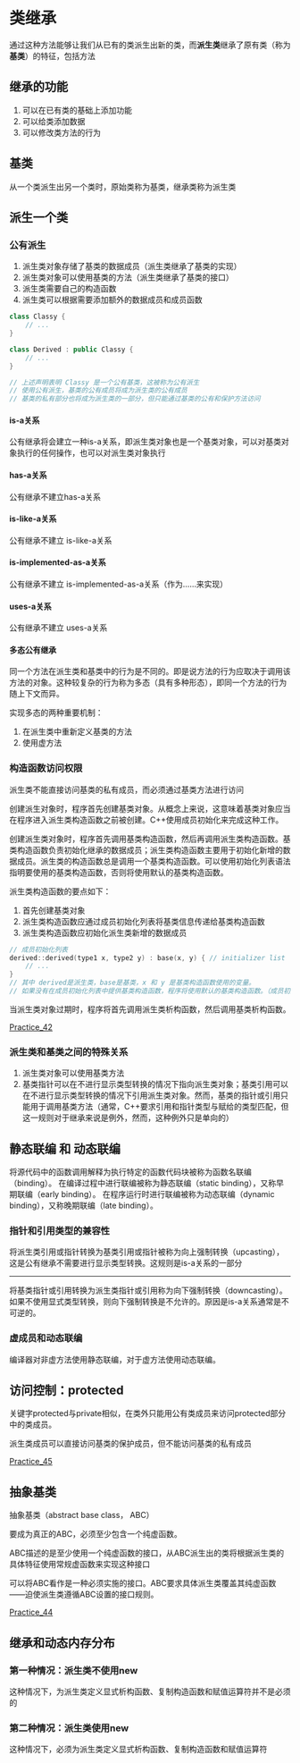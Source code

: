 # 类继承

通过这种方法能够让我们从已有的类派生出新的类，而**派生类**继承了原有类（称为**基类**）的特征，包括方法

## 继承的功能

1. 可以在已有类的基础上添加功能
2. 可以给类添加数据
3. 可以修改类方法的行为

## 基类

从一个类派生出另一个类时，原始类称为基类，继承类称为派生类

## 派生一个类

### 公有派生

1. 派生类对象存储了基类的数据成员（派生类继承了基类的实现）
2. 派生类对象可以使用基类的方法（派生类继承了基类的接口）
3. 派生类需要自己的构造函数
4. 派生类可以根据需要添加额外的数据成员和成员函数

```cpp
class Classy {
    // ...
}

class Derived : public Classy {
    // ...
}

// 上述声明表明 Classy 是一个公有基类，这被称为公有派生
// 使用公有派生，基类的公有成员将成为派生类的公有成员
// 基类的私有部分也将成为派生类的一部分，但只能通过基类的公有和保护方法访问
```

#### is-a关系

公有继承将会建立一种is-a关系，即派生类对象也是一个基类对象，可以对基类对象执行的任何操作，也可以对派生类对象执行

<!-- is-a关系通常是不可逆的 -->

<!-- 例如 fruit 可以派生出 banana， 其中 banana is a kind of fruit -->

#### has-a关系

公有继承不建立has-a关系

<!-- 例如 breakfast has a banana -->

#### is-like-a关系

公有继承不建立 is-like-a关系

#### is-implemented-as-a关系

公有继承不建立 is-implemented-as-a关系（作为……来实现）

#### uses-a关系

公有继承不建立 uses-a关系

#### 多态公有继承

同一个方法在派生类和基类中的行为是不同的。即是说方法的行为应取决于调用该方法的对象。这种较复杂的行为称为多态（具有多种形态），即同一个方法的行为随上下文而异。

实现多态的两种重要机制：
1. 在派生类中重新定义基类的方法
2. 使用虚方法

<!-- 如果要在派生类中重新定义基类的方法，通常应将基类方法声明为虚的。这样，程序将根据对象类型而不是引用或指针的类型来选择方法版本。为基类声明一个虚析构函数也是一种惯例 -->

### 构造函数访问权限

派生类不能直接访问基类的私有成员，而必须通过基类方法进行访问

创建派生对象时，程序首先创建基类对象。从概念上来说，这意味着基类对象应当在程序进入派生类构造函数之前被创建。C++使用成员初始化来完成这种工作。

创建派生类对象时，程序首先调用基类构造函数，然后再调用派生类构造函数。基类构造函数负责初始化继承的数据成员；派生类构造函数主要用于初始化新增的数据成员。派生类的构造函数总是调用一个基类构造函数。可以使用初始化列表语法指明要使用的基类构造函数，否则将使用默认的基类构造函数。

派生类构造函数的要点如下：
1. 首先创建基类对象
2. 派生类构造函数应通过成员初始化列表将基类信息传递给基类构造函数
3. 派生类构造函数应初始化派生类新增的数据成员

```cpp
// 成员初始化列表
derived::derived(type1 x, type2 y) : base(x, y) { // initializer list
    // ...
}
// 其中 derived是派生类，base是基类，x 和 y 是基类构造函数使用的变量。
// 如果没有在成员初始化列表中提供基类构造函数，程序将使用默认的基类构造函数。（成员初始化列表只能用于构造函数）
```

当派生类对象过期时，程序将首先调用派生类析构函数，然后调用基类析构函数。


[Practice_42](../Practice/Practice_42.cpp)


### 派生类和基类之间的特殊关系

1. 派生类对象可以使用基类方法
2. 基类指针可以在不进行显示类型转换的情况下指向派生类对象；基类引用可以在不进行显示类型转换的情况下引用派生类对象。然而，基类的指针或引用只能用于调用基类方法（通常，C++要求引用和指针类型与赋给的类型匹配，但这一规则对于继承来说是例外，然而，这种例外只是单向的）


## 静态联编 和 动态联编

将源代码中的函数调用解释为执行特定的函数代码块被称为函数名联编（binding）。
在编译过程中进行联编被称为静态联编（static binding），又称早期联编（early binding）。
在程序运行时进行联编被称为动态联编（dynamic binding），又称晚期联编（late binding）。

### 指针和引用类型的兼容性

将派生类引用或指针转换为基类引用或指针被称为向上强制转换（upcasting），这是公有继承不需要进行显示类型转换。这规则是is-a关系的一部分

---

将基类指针或引用转换为派生类指针或引用称为向下强制转换（downcasting）。如果不使用显式类型转换，则向下强制转换是不允许的。原因是is-a关系通常是不可逆的。

### 虚成员和动态联编

编译器对非虚方法使用静态联编，对于虚方法使用动态联编。

<!-- 如果要在派生类中重新定义基类的方法，则将它设置为虚方法；否则设置为非虚方法 -->


## 访问控制：protected

关键字protected与private相似，在类外只能用公有类成员来访问protected部分中的类成员。

派生类成员可以直接访问基类的保护成员，但不能访问基类的私有成员

<!-- 对于外部世界来说，保护成员的行为与私有成员相似；但对于派生类来说，保护成员的行为与公有成员相似 -->

<!-- 最好对类数据成员采用私有访问控制，不要使用保护访问控制；同时通过基类方法是派生类能够访问基类数据 -->

[Practice_45](../Practice/Practice_45.cpp)

## 抽象基类

抽象基类（abstract base class， ABC）

要成为真正的ABC，必须至少包含一个纯虚函数。

ABC描述的是至少使用一个纯虚函数的接口，从ABC派生出的类将根据派生类的具体特征使用常规虚函数来实现这种接口

可以将ABC看作是一种必须实施的接口。ABC要求具体派生类覆盖其纯虚函数——迫使派生类遵循ABC设置的接口规则。
<!-- 这种模型在基于组件的编程模式中很常见 、，在这种情况下，使用ABC使组件设计人员能够制定“接口约定”，这样确保了从ABC派生的所有组件都至少支持ABC指定的功能 -->

[Practice_44](../Practice/Practice_44.cpp)


## 继承和动态内存分布

### 第一种情况：派生类不使用new

这种情况下，为派生类定义显式析构函数、复制构造函数和赋值运算符并不是必须的

### 第二种情况：派生类使用new

这种情况下，必须为派生类定义显式析构函数、复制构造函数和赋值运算符
